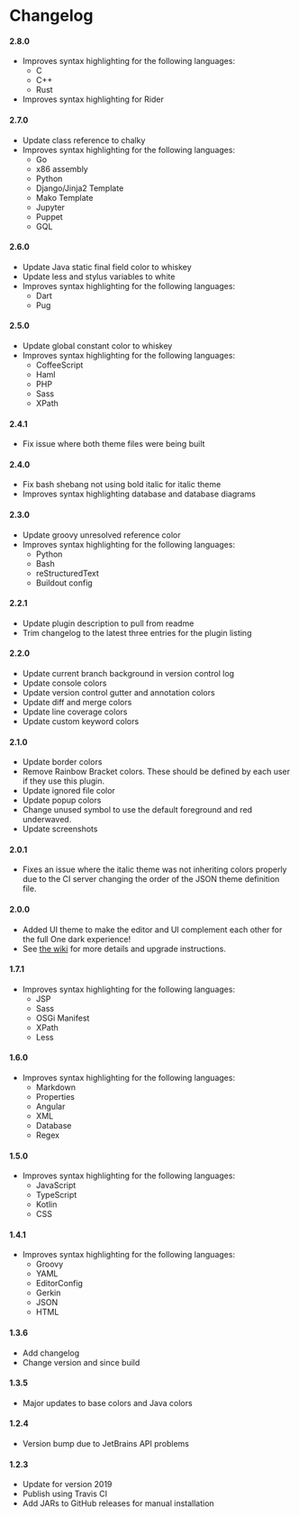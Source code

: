 # Changelog

#### 2.8.0

- Improves syntax highlighting for the following languages:
    - C
    - C++
    - Rust
- Improves syntax highlighting for Rider

#### 2.7.0

- Update class reference to chalky
- Improves syntax highlighting for the following languages:
    - Go
    - x86 assembly
    - Python
    - Django/Jinja2 Template
    - Mako Template
    - Jupyter
    - Puppet
    - GQL

#### 2.6.0

- Update Java static final field color to whiskey
- Update less and stylus variables to white
- Improves syntax highlighting for the following languages:
    - Dart
    - Pug

#### 2.5.0

- Update global constant color to whiskey
- Improves syntax highlighting for the following languages:
    - CoffeeScript
    - Haml
    - PHP
    - Sass
    - XPath

#### 2.4.1

- Fix issue where both theme files were being built

#### 2.4.0

- Fix bash shebang not using bold italic for italic theme
- Improves syntax highlighting database and database diagrams

#### 2.3.0

- Update groovy unresolved reference color
- Improves syntax highlighting for the following languages:
    - Python
    - Bash
    - reStructuredText
    - Buildout config

#### 2.2.1

- Update plugin description to pull from readme
- Trim changelog to the latest three entries for the plugin listing

#### 2.2.0

- Update current branch background in version control log
- Update console colors
- Update version control gutter and annotation colors
- Update diff and merge colors
- Update line coverage colors
- Update custom keyword colors

#### 2.1.0

- Update border colors
- Remove Rainbow Bracket colors. These should be defined by each user if they use this plugin.
- Update ignored file color
- Update popup colors
- Change unused symbol to use the default foreground and red underwaved.
- Update screenshots

#### 2.0.1

- Fixes an issue where the italic theme was not inheriting colors properly due to the CI server changing the order of the JSON theme definition file.

#### 2.0.0

- Added UI theme to make the editor and UI complement each other for the full One dark experience!
- See [the wiki](https://github.com/markypython/jetbrains-one-dark-theme/wiki/Updating-to-v2) for more details and upgrade instructions.

#### 1.7.1

- Improves syntax highlighting for the following languages:
    - JSP
    - Sass
    - OSGi Manifest
    - XPath
    - Less

#### 1.6.0

- Improves syntax highlighting for the following languages:
    - Markdown
    - Properties
    - Angular
    - XML
    - Database
    - Regex

#### 1.5.0

- Improves syntax highlighting for the following languages:
    - JavaScript
    - TypeScript
    - Kotlin
    - CSS

#### 1.4.1

- Improves syntax highlighting for the following languages:
    - Groovy
    - YAML
    - EditorConfig
    - Gerkin
    - JSON
    - HTML

#### 1.3.6

- Add changelog
- Change version and since build

#### 1.3.5

- Major updates to base colors and Java colors

#### 1.2.4

- Version bump due to JetBrains API problems

#### 1.2.3

- Update for version 2019
- Publish using Travis CI
- Add JARs to GitHub releases for manual installation

